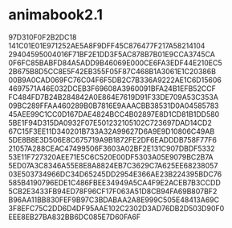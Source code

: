 # animabook2.1
97D310F0F2B2DC18
141C01E01E971252AE5A8F9DFF45C876477F217A58214104
29404595004016F71BF2E1DD3F5AC878B7B01E9CCA3745CA
0F6FC85BABFD84A5ADD9B46069E000CE6FA3EDF44E210EC5
2B675B8D5CC8E5F42EB355F05F87C468B1A3061E1C20386B
00B9A0CAD069FC76C04F6F5DB2C7B336A9222AE1C6D15606
4697571A46E032DCEB3F69608A3960091BFA24B1EFB52CCF
FC484FD7B24B284842A0E864E7619D91F33DE709A53C353A
09BC289FFAA460289B0B7816E9AAACBB38531D0A04585783
45AEE99C1CC0D167DAE4824BCC4B02897E8D1CD81B1DD580
5BE1F94D315DA0932F07E501232105102C723697DAD14CD2
67C15F3EE11D340201B733A32A99627D6A9E9D10806C49AB
5DE8B8E3D506E8C675719A9B1872FE2DF6EADDDB758F77F6
21057A288CEAC47499506F3603A02BF2E131C907DBDF5332
53E11F727320AEE71E5C6C520E00DF5303A05E9079BC2B7A
5ED07A3C8346A55E8E8A8824EB7C3629C7A625EE68238057
03E503734966DC34D65245DD2954E366AE23B224395BDC76
585B4190796EDE1C486FBEE34949A5CA4F9E2ACEB7B3CCDD
5CB2E3433FB94ED78F96CF17F063A51D8CB94FA69B807BF2
B96AA11BB830FEF9B97C3BDABAA2A8E999C505E48413A69C
3F8EFC75C2DD6D4DF95AAE102C2302D3AD76DB2D503D90F0
EEE8EB27BA832BB6DC085E7D60FA6F
